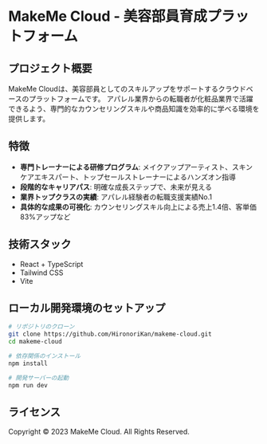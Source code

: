 # MakeMe Cloud - 美容部員育成プラットフォーム

## プロジェクト概要

MakeMe Cloudは、美容部員としてのスキルアップをサポートするクラウドベースのプラットフォームです。
アパレル業界からの転職者が化粧品業界で活躍できるよう、専門的なカウンセリングスキルや商品知識を効率的に学べる環境を提供します。

## 特徴

- **専門トレーナーによる研修プログラム**: メイクアップアーティスト、スキンケアエキスパート、トップセールストレーナーによるハンズオン指導
- **段階的なキャリアパス**: 明確な成長ステップで、未来が見える
- **業界トップクラスの実績**: アパレル経験者の転職支援実績No.1
- **具体的な成果の可視化**: カウンセリングスキル向上による売上1.4倍、客単価83%アップなど

## 技術スタック

- React + TypeScript
- Tailwind CSS
- Vite

## ローカル開発環境のセットアップ

```bash
# リポジトリのクローン
git clone https://github.com/HironoriKan/makeme-cloud.git
cd makeme-cloud

# 依存関係のインストール
npm install

# 開発サーバーの起動
npm run dev
```

## ライセンス

Copyright © 2023 MakeMe Cloud. All Rights Reserved. 
